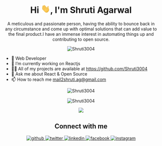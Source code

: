 <!-- **Shruti3004/Shruti3004** is a ✨ _special_ ✨ repository because its `README.md` (this file) appears on your GitHub profile. -->

<h1 align="center">Hi <img src="https://raw.githubusercontent.com/ABSphreak/ABSphreak/master/gifs/Hi.gif" width="30px">, I'm Shruti Agarwal</h1>
<p align="center">A meticulous and passionate person, having the ability to bounce back in any circumstance and come up with optimal solutions that can add value to the final product.I have an immense interest in automating things up and contributing to open source.</p>

<p align="center"> <img src="https://komarev.com/ghpvc/?username=Shruti3004" alt="Shruti3004" /> </p>
<ul>
  <li>🔭 Web Developer</li>
  <li>🌱 I’m currently working on Reactjs</li>
  <li>👨‍💻 All of my projects are available at <a href="https://github.com/Shruti3004" target="_blank">https://github.com/Shruti3004</a></li>
  <li>💬 Ask me about React & Open Source</li>
  <li>📫 How to reach me <a href="mailto:mail2shruti.ag@gmail.com" target="_blank">mail2shruti.ag@gmail.com</a></li>
</ul>

<!--
### Tech Stack

<p align="left">
  <img src="https://devicons.github.io/devicon/devicon.git/icons/bootstrap/bootstrap-plain.svg" alt="bootstrap" width="40" height="40"/> 
  <img src="https://devicons.github.io/devicon/devicon.git/icons/c/c-original.svg" alt="c" width="40" height="40"/> 
  <img src="https://devicons.github.io/devicon/devicon.git/icons/cplusplus/cplusplus-original.svg" alt="cplusplus" width="40" height="40"/> 
  <img src="https://devicons.github.io/devicon/devicon.git/icons/css3/css3-original-wordmark.svg" alt="css3" width="40" height="40"/> 
  <img src="https://devicons.github.io/devicon/devicon.git/icons/html5/html5-original-wordmark.svg" alt="html5" width="40" height="40"/> 
  <img src="https://devicons.github.io/devicon/devicon.git/icons/javascript/javascript-original.svg" alt="javascript" width="40" height="40"/> 
  <img src="https://raw.githubusercontent.com/prplx/svg-logos/5585531d45d294869c4eaab4d7cf2e9c167710a9/svg/materialize.svg" alt="materialize" width="40" height="40"/> 
  <img src="https://devicons.github.io/devicon/devicon.git/icons/mysql/mysql-original-wordmark.svg" alt="mysql" width="40" height="40"/>   
  <img src="https://devicons.github.io/devicon/devicon.git/icons/react/react-original-wordmark.svg" alt="react" width="40" height="40"/>
</p> -->

<p align="center">
  <img src="https://github-readme-stats.vercel.app/api/top-langs/?username=shruti3004&layout=compact&hide=html&&langs_count=6" alt="Shruti3004" />
</p>
<p align="center"><img align="center" src="https://github-readme-stats.vercel.app/api?username=shruti3004&show_icons=true" alt="Shruti3004" /></p>
<p align="center">
  <img height="180em" src="https://github-readme-streak-stats.herokuapp.com/?user=Shruti3004&layout=compact&hide_border=true" />
</p>


<h2 align="center">Connect with me</h2>
<div align="center">  
  <a href="https://github.com/Shruti3004" target="_blank">
    <img src=https://img.shields.io/badge/github-%2324292e.svg?&style=for-the-badge&logo=github&logoColor=white alt=github style="margin-bottom: 5px;" />
  </a>
  <a href="https://twitter.com/ShrutiA11593016" target="_blank">
    <img src=https://img.shields.io/badge/twitter-%2300acee.svg?&style=for-the-badge&logo=twitter&logoColor=white alt=twitter style="margin-bottom: 5px;" />
  </a>
  <a href="https://www.linkedin.com/in/shruti-agarwal-650a17196/" target="_blank">
    <img src=https://img.shields.io/badge/linkedin-%231E77B5.svg?&style=for-the-badge&logo=linkedin&logoColor=white alt=linkedin style="margin-bottom: 5px;" />
  </a>
  <a href="https://www.facebook.com/profile.php?id=100039647764751" target="_blank">
    <img src=https://img.shields.io/badge/facebook-%232E87FB.svg?&style=for-the-badge&logo=facebook&logoColor=white alt=facebook style="margin-bottom: 5px;" />
  </a>
  <a href="https://instagram.com/shruti_agarwal_30" target="_blank">
    <img src=https://img.shields.io/badge/instagram-%23000000.svg?&style=for-the-badge&logo=instagram&logoColor=white alt=instagram style="margin-bottom: 5px;" />
  </a>
</div>  
  
